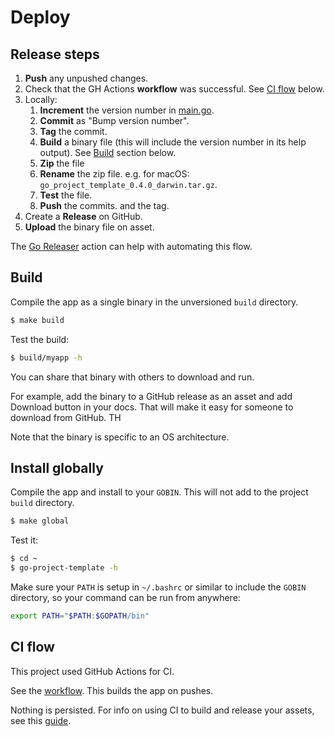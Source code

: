 # Deploy


## Release steps

1. **Push** any unpushed changes.
2. Check that the GH Actions **workflow** was successful. See [CI flow](#ci-flow) below.
3. Locally:
    1. **Increment** the version number in [main.go](/main.go).
    2. **Commit** as "Bump version number".
    3. **Tag** the commit.
    4. **Build** a binary file (this will include the version number in its help output). See [Build](#build) section below.
    5. **Zip** the file
    6. **Rename** the zip file. e.g. for macOS: `go_project_template_0.4.0_darwin.tar.gz`.
    7. **Test** the file.
    8. **Push** the commits. and the tag.
4. Create a **Release** on GitHub.
5.  **Upload** the binary file on asset.

The [Go Releaser](https://goreleaser.com/ci/actions/) action can help with automating this flow.

## Build

Compile the app as a single binary in the unversioned `build` directory.

```sh
$ make build
```

Test the build:

```sh
$ build/myapp -h
```

You can share that binary with others to download and run.

For example, add the binary to a GitHub release as an asset and add Download button in your docs. That will make it easy for someone to download from GitHub. TH

Note that the binary is specific to an OS architecture.


## Install globally

Compile the app and install to your `GOBIN`. This will not add to the project `build` directory.

```sh
$ make global
```

Test it:

```sh
$ cd ~
$ go-project-template -h
```

Make sure your `PATH` is setup in `~/.bashrc` or similar to include the `GOBIN` directory, so your command can be run from anywhere:

```sh
export PATH="$PATH:$GOPATH/bin"
```


## CI flow

This project used GitHub Actions for CI.

See the [workflow](/.github/workflows/main.yml). This builds the app on pushes.

Nothing is persisted. For info on using CI to build and release your assets, see this [guide](https://michaelcurrin.github.io/code-cookbook/recipes/ci-cd/github-actions/workflows/go/).
